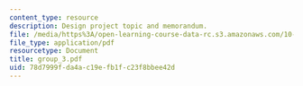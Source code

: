 ```yaml
---
content_type: resource
description: Design project topic and memorandum.
file: /media/https%3A/open-learning-course-data-rc.s3.amazonaws.com/10-491-integrated-chemical-engineering-ii-spring-2006/78d7999fda4ac19efb1fc23f8bbee42d_group_3.pdf
file_type: application/pdf
resourcetype: Document
title: group_3.pdf
uid: 78d7999f-da4a-c19e-fb1f-c23f8bbee42d
---
```

